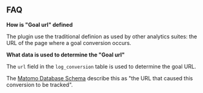 ## FAQ

__How is "Goal url" defined__

The plugin use the traditional definion as used by other analytics suites: the URL of the page where a goal
conversion occurs. 

__What data is used to determine the "Goal url"__

The `url` field in the `log_conversion` table is used to determine the goal URL.

The [Matomo Database Schema](https://developer.matomo.org/guides/database-schema#conversions) describe this as "the URL that caused this conversion to be tracked". 

